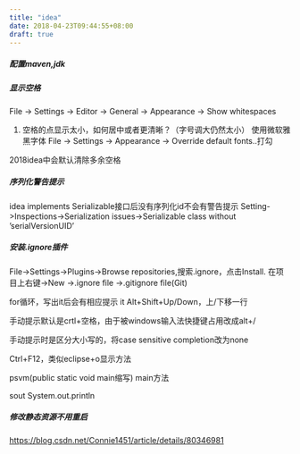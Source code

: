 ```yaml
---
title: "idea"
date: 2018-04-23T09:44:55+08:00
draft: true
---
```


##### 配置maven,jdk

##### 显示空格
File -> Settings -> Editor -> General -> Appearance -> Show whitespaces
1. 空格的点显示太小，如何居中或者更清晰？（字号调大仍然太小）
使用微软雅黑字体
File -> Settings ->  Appearance -> Override default fonts..打勾

2018idea中会默认清除多余空格
##### 序列化警告提示
idea implements Serializable接口后没有序列化id不会有警告提示
Setting->Inspections->Serialization issues->Serializable class without ’serialVersionUID’

##### 安装.ignore插件
File->Settings->Plugins->Browse repositories,搜索.ignore，点击Install.
在项目上右键->New ->.ignore file ->.gitignore file(Git) 

for循环，写出it后会有相应提示
it
Alt+Shift+Up/Down，上/下移一行

手动提示默认是crtl+空格，由于被windows输入法快捷键占用改成alt+/

手动提示时是区分大小写的，将case sensitive completion改为none

Ctrl+F12，类似eclipse+o显示方法

psvm(public static void main缩写) main方法

sout System.out.println
##### 修改静态资源不用重启
https://blog.csdn.net/Connie1451/article/details/80346981